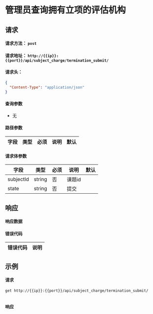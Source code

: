 # 管理员查询拥有立项的评估机构

## 请求

#### 请求方法： `post`

#### 请求地址： `http://{{ip}}:{{port}}/api/subject_charge/termination_submit/`

#### 请求头：

```json
{
  "Content-Type": "application/json"
}
```

#### 查询参数

* 无

#### 路径参数

| 字段               | 类型   | 必须 | 说明                           | 默认 |
| ------------------ | ------ | ---- | ------------------------------ | ---- |

#### 请求体参数

| 字段               | 类型   | 必须 | 说明                           | 默认 |
| ------------------ | ------ | ---- | ------------------------------ | ---- |
|subjectId|string|否|课题id
|state|string|否|提交


## 响应

#### 响应数据

#### 错误代码

| 错误代码 | 说明             |
| -------- | ---------------- |


## 示例

#### 请求

`get http://{{ip}}:{{port}}/api/subject_charge/termination_submit/`
```json

```

#### 响应

```json


```

